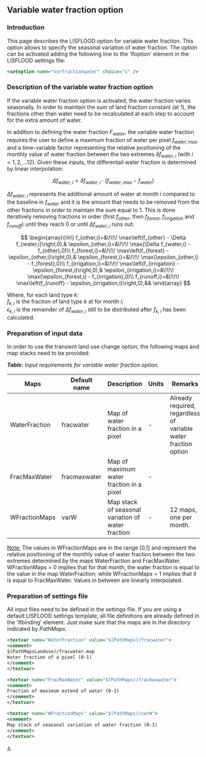 ## Variable water fraction option


### Introduction

This page describes the LISFLOOD option for variable water fraction.
This option allows to specify the seasonal variation of water fraction.
The option can be activated adding the following line to the 'lfoption' element in the LISFLOOD settings file:

```xml 
<setoption name="varfractionwater" choice="1" />
```


### Description of the variable water fraction option

If the variable water fraction option is activated, the water fraction varies seasonally.
In order to maintain the sum of land fraction constant (at 1), the fractions other than water need to be recalculated at each step to account for the extra amount of water.

In addition to defining the water fraction $F_{water}$, the variable water fraction requires the user to define a maximum fraction of water per pixel $f_{water,max}$ and a time-variable factor representing the relative positioning of the monthly value of water fraction between the two extremes $\delta f_{water,i}$ (with $i = 1,2,\ldots 12$).
Given these inputs, the differentail water fraction is determined by linear interpolation:

$$
\Delta f_{water,i} = \delta f_{water,i} \cdot \left ( f_{water,max} - f_{water} \right )
$$

$\Delta f_{water,i}$ represents the additional amount of water at month $i$ compared to the baseline in $f_{water}$ and it is the amount that needs to be removed from the other fractions in order to maintain the sum equal to 1.
This is done iteratively removing fractions in order (first $f_{other}$, then $f_{forest}$, $f_{irrigation}$ and $f_{runoff}$)  until they reach $0$ or until $\Delta f_{water,i}$ runs out:

$$
\begin{array}{rlrl}
f_{other,i}=&\!\!\! \max\left(f_{other} - \Delta f_{water,i}\right,0),& \epsilon_{other,i}=&\!\!\! \max(\Delta f_{water,i} - f_{other},0)\\
f_{forest,i}=&\!\!\! \max\left(f_{forest} - \epsilon_{other,i}\right,0),& \epsilon_{forest,i}=&\!\!\! \max(\epsilon_{other,i} - f_{forest},0)\\
f_{irrigation,i}=&\!\!\! \max\left(f_{irrigation} - \epsilon_{forest,i}\right,0),& \epsilon_{irrigation,i}=&\!\!\! \max(\epsilon_{forest,i} - f_{irrigation},0)\\ 
f_{runoff,i}=&\!\!\! \max\left(f_{runoff} - \epsilon_{irrigation,i}\right,0),&&
\end{array}
$$

Where, for each land type $k$:
   <br> $f_{k,i}$ is the fraction of land type $k$ at for month $i$;
   <br> $\epsilon_{k,i}$ is the remainder of $\Delta f_{water,i}$ still to be distributed after $f_{k,i}$ has been calculated.


### Preparation of input data

In order to use the transient land use change option, the following maps and map stacks need to be provided:

***Table:***  *Input requirements for variable water fraction option.*                                                                              

| **Maps**        | **Default name**  | **Description**                                   | **Units** | **Remarks**                                                   |
| ----------------| ----------------- | ------------------------------------------------- | --------- | ------------------------------------------------------------- |
| WaterFraction   | fracwater         | Map of water fraction in a pixel                  | -         | Already required, regardless of variable water fraction option|
| FracMaxWater    | fracmaxwater      | Map of maximum water fraction in a pixel          | -         |                                                               |
| WFractionMaps   | varW              | Map stack of seasonal variation of water fraction | -         | 12 maps, one per month.                                       |

<u>Note:</u> The values in WFractionMaps are in the range [0,1] and represent the relative positioning of the monthly value of water fraction between the two extremes determined by the maps WaterFraction and FracMaxWater. WFractionMaps = 0 implies that for that month, the water fraction is equal to the value in the map WaterFraction; while WFractionMaps = 1 implies that it is equal to FracMaxWater. Values in between are linearly interpolated.

### Preparation of settings file

All input files need to be defined in the settings file.
If you are using a default LISFLOOD settings template, all file definitions are already defined in the 'lfbinding' element.
Just make sure that the maps are in the directory indicated by *PathMaps*.

```xml
<textvar name="WaterFraction" value="$(PathMaps)/fracwater">
<comment>
$(PathMapsLanduse)/fracwater.map
Water fraction of a pixel (0-1)
</comment>
</textvar>

<textvar name="FracMaxWater" value="$(PathMaps)/fracmaxwater">
<comment>
Fraction of maximum extend of water (0-1)
</comment>
</textvar>

<textvar name="WFractionMaps" value="$(PathMaps)/varW">
<comment>
Map stack of seasonal variation of water fraction (0-1)
</comment>
</textvar>
```

[🔝](#top)
